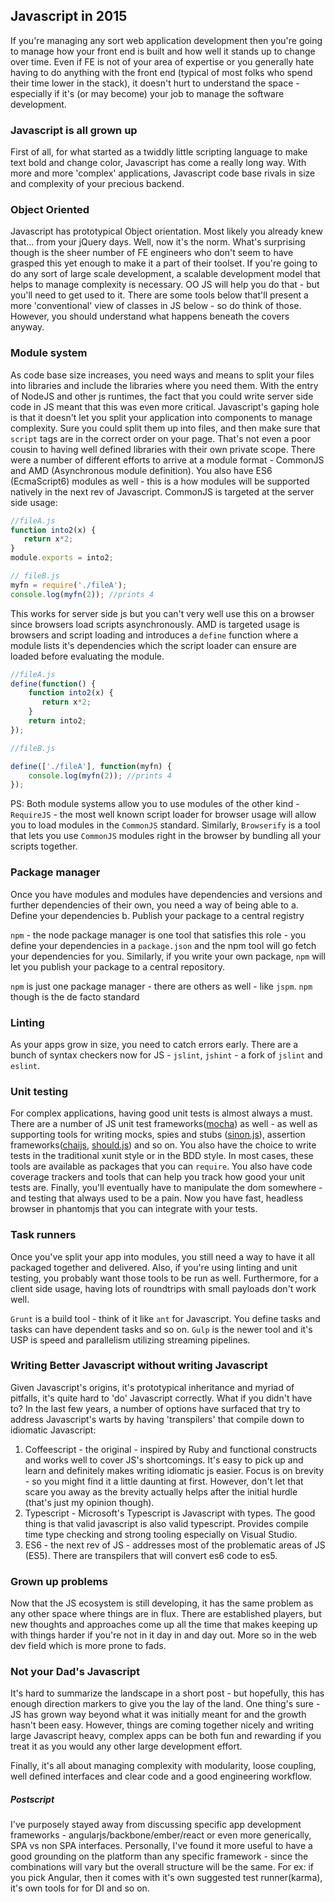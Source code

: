 <!--
PostId: 658290074469501527
Title    : JS development - 2015
Labels   : javascript
Format   : markdown
-->

## Javascript in 2015

If you're managing any sort web application development then you're going to manage how your front end is built and how well it stands up to change over time. Even if FE is not of your area of expertise or you generally hate having to do anything with the front end (typical of most folks who spend their time lower in the stack), it doesn't hurt to understand the space - especially if it's (or may become) your job to manage the software development.

### Javascript is all grown up

First of all, for what started as a twiddly little scripting language to make text bold and change color, Javascript has come a really long way. With more and more 'complex' applications, Javascript code base  rivals in size and complexity of your precious backend.

### Object Oriented
Javascript has prototypical Object orientation. Most likely you already knew that... from your jQuery days. Well, now it's the norm. What's surprising though is the sheer number of FE engineers who don't seem to have grasped this yet enough to make it a part of their toolset. If you're going to do any sort of large scale development, a scalable development model that helps to manage complexity is necessary. OO JS will help you do that - but you'll need to get used to it. There are some tools below that'll present a more 'conventional' view of classes in JS below - so do think of those. However, you should understand what happens beneath the covers anyway.

### Module system

As code base size increases, you need ways and means to split your files into libraries and include the libraries where you need them. With the entry of NodeJS and other js runtimes, the fact that you could write server side code in JS meant that this was even more critical. Javascript's gaping hole is that it doesn't let you split your application into components to manage complexity. Sure you could split them up into files, and then make sure that `script` tags are in the correct order on  your page. That's not even a poor cousin to having well defined libraries with their own private scope.
There were a number of different efforts to arrive at a module format - CommonJS  and AMD (Asynchronous module definition). You also have ES6 (EcmaScript6) modules as well - this is a how modules will be supported natively in the next rev of Javascript.
CommonJS is targeted at the server side usage:

```javascript
//fileA.js
function into2(x) {
   return x*2;
}
module.exports = into2;

// fileB.js
myfn = require('./fileA');
console.log(myfn(2)); //prints 4
```

This works for server side js but you can't very well use this on a browser since browsers load scripts asynchronously. AMD is targeted usage is browsers and script loading and introduces a `define` function where a module lists it's dependencies which the script loader can ensure are loaded before evaluating the module.

```javascript
//fileA.js
define(function() {
    function into2(x) {
       return x*2;
    }
    return into2;
});

//fileB.js

define(['./fileA'], function(myfn) {
    console.log(myfn(2)); //prints 4
});
```

PS: Both module systems allow you to use modules of the other kind - `RequireJS` - the most well known script loader for browser usage will allow you to load modules in the `CommonJS` standard. Similarly, `Browserify` is a tool that lets you use `CommonJS` modules right in the browser by bundling all your scripts together.

### Package manager

Once you have modules and modules have dependencies and versions and further dependencies of their own, you need a way of being able to
a. Define your dependencies
b. Publish your package to a central registry

`npm` - the node package manager is one tool that satisfies this role - you define your dependencies in a `package.json` and the npm tool will go fetch your dependencies for you. Similarly, if you write your own package, `npm` will let you publish your package to a central repository.

`npm` is just one package manager  - there are others as well - like `jspm`. `npm` though is the de facto standard

### Linting

As your apps grow in size, you need to catch errors early. There are a bunch of syntax checkers now for JS - `jslint`, `jshint` - a fork of `jslint` and `eslint`.

### Unit testing

For complex applications, having good unit tests is almost always a must. There are a number of JS unit test frameworks([mocha](http://mochajs.org)) as well - as well as supporting tools for writing mocks, spies and stubs ([sinon.js](http://sinonjs.org)), assertion frameworks([chaijs](http://chaijs.com), [should.js](http://shouldjs.github.io/)) and so on. You also have the choice to write  tests in the traditional xunit style or in the BDD style. In most cases, these tools are available as packages that you can `require`.
You also have code coverage trackers and tools that can help you track how good your unit tests are. Finally, you'll eventually have to manipulate the dom somewhere - and testing that always used to be a pain.  Now you have fast, headless browser in phantomjs that you can integrate with your tests.

### Task runners

Once you've split your app into modules, you still need a way to have it all packaged together and delivered. Also, if you're using linting and unit testing, you probably want those tools to be run as well. Furthermore, for a client side usage, having lots of roundtrips with small payloads don't work well.

`Grunt` is a build tool - think of it like `ant` for Javascript. You define tasks and tasks can have dependent tasks and so on.  `Gulp` is the newer tool and it's USP is speed and parallelism utilizing streaming pipelines.

### Writing Better Javascript without writing Javascript

Given Javascript's origins, it's prototypical inheritance and myriad of pitfalls, it's quite hard to 'do' Javascript correctly. What if you didn't have to? In the last few years, a number of options have surfaced that try to address Javascript's warts by having 'transpilers' that compile down to idiomatic Javascript:

1. Coffeescript - the original - inspired by Ruby and functional constructs and works well to cover JS's shortcomings. It's easy to pick up and learn and definitely makes writing idiomatic js easier. Focus is on brevity - so you might find it a little daunting at first. However, don't let that scare you away as the brevity actually helps after the initial hurdle (that's just my opinion though).
2. Typescript - Microsoft's Typescript is Javascript with types. The good thing is that valid javascript is also valid typescript. Provides compile time type checking and strong tooling especially on Visual Studio.
4. ES6 - the next rev of JS - addresses most of the problematic areas of JS (ES5). There are transpilers that will convert es6 code to es5.

### Grown up problems

Now that the JS ecosystem is still developing, it has the same problem  as any other space where things are in flux. There are established players, but new thoughts and approaches come up all the time that makes keeping up with things harder if you're not in it day in and day out. More so in the web dev field which is more prone to fads.

### Not your Dad's Javascript

It's hard to summarize the landscape in a short post - but hopefully, this has enough direction markers to give you the lay of the land. One thing's sure - JS has grown way beyond what it was initially meant for and the growth hasn't been easy. However, things are coming together nicely and writing large Javascript heavy, complex apps can be both fun and rewarding if you treat it as you would any other large development effort.

Finally, it's all about managing complexity with modularity, loose coupling, well defined interfaces and clear code and a good engineering workflow.

##### Postscript

I've purposely stayed away from discussing specific app development frameworks - angularjs/backbone/ember/react or even more generically, SPA vs non SPA interfaces. Personally, I've found it more useful to have a good grounding  on the platform than any specific framework - since the combinations will vary but the overall structure will be the same. For ex: if you pick Angular, then it comes with it's own suggested test runner(karma), it's own tools for for DI and so on.

